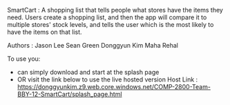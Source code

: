 SmartCart :
A shopping list that tells people what stores have the items they need. Users create a shopping list, and then the app will compare it to multiple stores' stock levels, and tells the user which is the most likely to have the items on that list.

Authors :
   Jason Lee
   Sean Green
   Donggyun Kim
   Maha Rehal
   
   To use you:
   - can simply download and start at the splash page 
   - OR visit the link below to use the live hosted version
   Host Link : https://donggyunkim.z9.web.core.windows.net/COMP-2800-Team-BBY-12-SmartCart/splash_page.html
